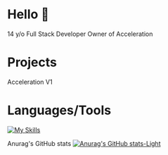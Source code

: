 # Hello 👋
14 y/o Full Stack Developer
Owner of Acceleration

# Projects
Acceleration V1 

# Languages/Tools

[![My Skills](https://skillicons.dev/icons?i=js,html,css,python,scss,react,replit,vscode,github,discord,bots,gmail,instagram,java)](https://skillicons.dev)

Anurag's GitHub stats
[![Anurag's GitHub stats-Light](https://github-readme-stats.vercel.app/api?username=anuraghazra\&show_icons=true\&theme=default#gh-light-mode-only)](https://github.com/anuraghazra/github-readme-stats#responsive-card-theme#gh-light-mode-only)





<!---
xdevnightless/xdevnightless is a ✨ special ✨ repository because its `README.md` (this file) appears on your GitHub profile.
You can click the Preview link to take a look at your changes.
--->
